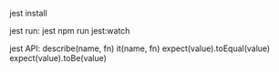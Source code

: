 jest install

jest run:
  jest
  npm run jest:watch

jest API:
  describe(name, fn)
  it(name, fn)
  expect(value).toEqual(value)
  expect(value).toBe(value)
